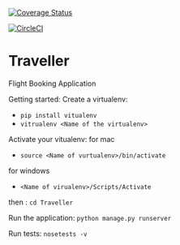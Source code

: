 [![Coverage Status](https://coveralls.io/repos/github/JoyLubega/Traveller/badge.svg?branch=develop)](https://coveralls.io/github/JoyLubega/Traveller?branch=develop)

[![CircleCI](https://circleci.com/gh/JoyLubega/Traveller.svg?style=svg)](https://circleci.com/gh/JoyLubega/Traveller)
# Traveller
Flight Booking Application

Getting started:
Create a virtualenv:
- ```pip install vitualenv```
- ```vitrualenv <Name of the virtualenv>```

Activate your vitualenv:
 for mac
 - ```source <Name of vurtualenv>/bin/activate```

 for windows
 - ```<Name of virualenv>/Scripts/Activate```

then :
`cd Traveller`

Run the application:
    `python manage.py runserver`

Run tests: `nosetests -v`
